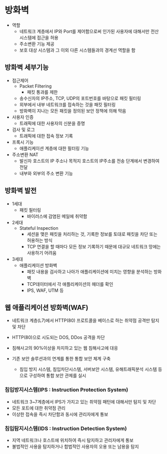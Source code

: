 
# 방화벽
- 역할
	- 네트워크 계층에서 IP와 Port를 제어함으로써 인가된 사용자에 대해서만 전산시스템에 접근을 허용
	- 주소변환 기능 제공
	- 보호 대상 시스템과 그 이외 다른 시스템들과의 경계선 역할을 함

## 방화벽 세부기능
- 접근제어
	- Packet Filtering
		- 패킷 통과를 제한
	- 송수신자의 IP주소, TCP, UDP의 포트번호를 바탕으로 패킷 필터링
	- 외부에서 내부 네트워크를 접속하는 것을 패킷 필터링
	- 방화벽이 지나는 모든 패킷을 정의된 보안 정책에 의해 막음
- 사용자 인증
	- 트래픽에 대한 사용자의 신분을 증명
- 검사 및 로그
	- 트래픽에 대한 접속 정보 기록
- 프록시 기능
	- 애플리케이션 계층에 대한 필터링 기능
- 주소변환 NAT
	- 발신자 호스트의 IP 주소나 목적지 호스트의 IP주소를 전송 단계에서 변경하여 전달
	- 내부와 외부의 주소 변환 기능

## 방화벽 발전

- 1세대 
	- 패킷 필터링
		- 바이러스에 감염된 메일에 취약함
- 2세대 
	- Stateful Inspection
		- 세션을 맺은 패킷을 처리하는 것, 기록한 정보를 토대로 패킷을 차단 또는 허용하는 방식
		- TCP 연결을 할 때마다 모든 정보 기록하기 때문에 대규모 네트워크 망에는 사용하기 어려움
- 3세대
	- 애플리케이션 방화벽
		- 패킷 내용을 검사하고 나아가 애플리케이션에 미치는 영향을 분석하는 방화벽
		- TCP데이터에서 각 애플리케이션의 헤더를 확인
		- IPS, WAF, UTM 등 

## 웹 애플리케이션 방화벽(WAF)
- 네트워크 계층(L7)에서 HTTP(80) 프로트콜을 베이스로 하는 취약점 공격만 탐지 및 차단
- HTTP(80)으로 시도되는 DOS, DDos 공격을 차단
- 침해사고의 90%이상을 차지하고 있는 웹 침해사고에 대응


- 기존 보안 솔루션과의 연계를 통한 통합 보안 체계 구축
	- 침입 방지 시스템, 침입차단시스템, 서버보안 시스템, 유해트래픽분석 시스템 등으로 구성하여 통합 보안 관제를 실시


### 침입방지시스템(IPS : Instruction Protection System)
- 네트워크 3~7계층에서 IPS가 가지고 있는 취약점 패턴에 대해서만 탐지 및 차단
- 모든 포트에 대한 취약점 관리
- 이상한 접속을 즉시 차단함과 동시에 관리자에게 통보
### 침입탐지시스템(IDS : Instruction Detection System)
- 지역 네트워크나 호스트에 위치하여 즉시 탐지하고 관리자에게 통보
- 불법적인 사용을 탐지하거나 합법적인 사용자의 오용 또는 남용을 탐지







